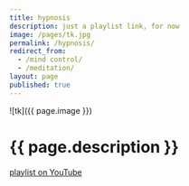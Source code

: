 ```yaml
---
title: hypnosis
description: just a playlist link, for now
image: /pages/tk.jpg
permalink: /hypnosis/
redirect_from:
  - /mind control/
  - /meditation/
layout: page
published: true
---
```


![tk]({{ page.image }})

# {{ page.description }}

[playlist on YouTube](https://www.youtube.com/playlist?list=PLXtN19u-oGmtRTgtL2hkSYyMHTwTiSKM7)
